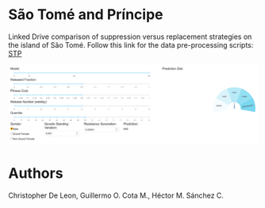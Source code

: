 # São Tomé and Príncipe

Linked Drive comparison of suppression versus replacement strategies on the island of São Tomé.
Follow this link for the data pre-processing scripts: [STP](https://github.com/Chipdelmal/MoNeT_DA/tree/main/STP/SvR)


[![](https://raw.githubusercontent.com/Chipdelmal/MoNeT/master/docs/media/ML.png)](https://mgdrive.herokuapp.com/)

# Authors

Christopher De Leon, Guillermo O. Cota M., Héctor M. Sánchez C.
